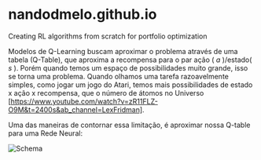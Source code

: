 # nandodmelo.github.io
Creating RL algorithms from scratch for portfolio optimization

Modelos de Q-Learning buscam aproximar o problema através de uma tabela (Q-Table), que aproxima a recompensa para o par ação ( $a$ )/estado( $s$ ).
Porém quando temos um espaço de possibilidades muito grande, isso se torna uma problema. Quando olhamos uma tarefa razoavelmente simples, como jogar um jogo do Atari, temos mais possibilidades de estado x ação x recompensa, que o número de átomos no Universo [https://www.youtube.com/watch?v=zR11FLZ-O9M&t=2400s&ab_channel=LexFridman].

Uma das maneiras de contornar essa limitação, é aproximar nossa Q-table para uma Rede Neural:

![Schema](nandodmelo.github.io/SchemaDQN.drawio.png)
